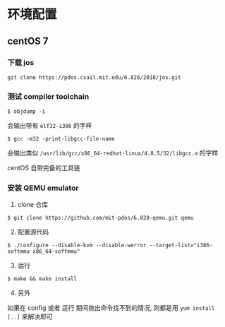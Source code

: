 
# 环境配置

## centOS 7

### 下载 jos

`git clone https://pdos.csail.mit.edu/6.828/2018/jos.git`

### 测试 compiler toolchain

`$ objdump -i`

会输出带有 `elf32-i386` 的字样

`$ gcc -m32 -print-libgcc-file-name`

会输出类似 `/usr/lib/gcc/x86_64-redhat-linux/4.8.5/32/libgcc.a` 的字样

centOS 自带完备的工具链

### 安装 QEMU emulator

1. clone 仓库

`$ git clone https://github.com/mit-pdos/6.828-qemu.git qemu`

2. 配置源代码

`$ ./configure --disable-kvm --disable-werror --target-list="i386-softmmu x86_64-softmmu"`

3. 运行

`$ make && make install`

4. 另外

如果在 config 或者 运行 期间抛出命令找不到的情况, 则都是用 `yum install [..]` 来解决即可

